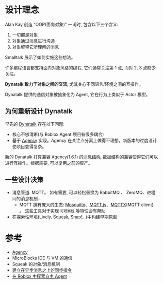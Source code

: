 # 设计理念

Alan Kay 创造 "OOP(面向对象)" 一词时, 包含以下三个含义: 

1. 一切都是对象
2. 对象通过消息进行沟通
3. 对象解释它所理解的消息

Smalltalk 展示了如何实施这些想法。

许多编程语言都支持面向对象风格的编程, 它们通常关注第 1 点, 而对 2, 3 点缺少关注。 

**Dynatalk 致力于对象之间的交流**, 尤其关心不同语言/环境之间的互操作。

Dynatalk 提供的通信对象被抽象化为 Agent,  它在行为上类似于 Actor 模型。

## 为何重新设计 Dynatalk

早先的 [Dynatalk](https://github.com/dynalab-live/DynaTalk) 存在以下问题:

-   核心不够清晰(与 Roblox Agent 项目有很多耦合)
-   基于 [Agency](https://github.com/operand/agency) 实现。Agency 在关注点分离上做得不理想。新版本的过度设计使项目变得复杂。

新的 Dynatalk 打算兼容 Agency(1.6.1) 的[消息结构](./消息结构.md), 数据结构的兼容使得它们可以进行互操作。根据需要, 可以复用之前的资产。

## 一些设计决策

-   消息管道: MQTT。 如有需要, 可以轻松替换为 RabbitMQ 、 ZeroMQ、进程间的消息机制...
    -   MQTT 拥有庞大的生态: [Mosquitto](https://mosquitto.org/)、[MQTT.js](https://github.com/mqttjs/MQTT.js)、[MQTTX](https://mqttx.app)(MQTT client) 。 这些工具对于实现 `可观察性` 等特性会有帮助
-   在探索性环境(Lively, Squeak, Snap!...)中构建早期原型

# 参考
-   [Agency](https://createwith.agency/)
-   MicroBlocks IDE 与 VM 的通信
-   Squeak 的对象/消息机制
-   [建立在异步消息之上的同步指令](https://wwj718.github.io/post/%E7%BC%96%E7%A8%8B/async-msg-sync-cmd/)
-   [在 Roblox 中探索自主 Agent](https://wwj718.github.io/post/%E7%BC%96%E7%A8%8B/autonomous-agent-in-roblox/)